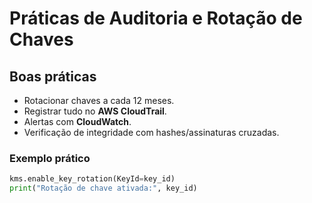 # Práticas de Auditoria e Rotação de Chaves

## Boas práticas
- Rotacionar chaves a cada 12 meses.
- Registrar tudo no **AWS CloudTrail**.
- Alertas com **CloudWatch**.
- Verificação de integridade com hashes/assinaturas cruzadas.

### Exemplo prático
```python
kms.enable_key_rotation(KeyId=key_id)
print("Rotação de chave ativada:", key_id)
```
